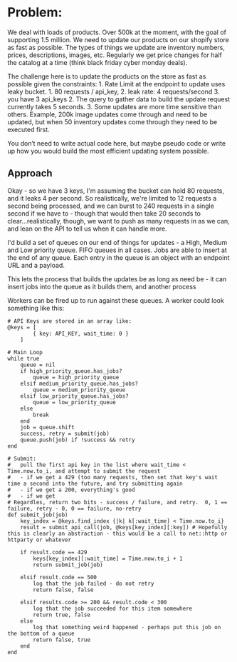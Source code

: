 # Problem:

We deal with loads of products. Over 500k at the moment, with the goal of supporting 1.5 million. We need to update our products on our shopify store as fast as possible. The types of things we update are inventory numbers, prices, descriptions, images, etc. Regularly we get price changes for half the catalog at a time (think black friday cyber monday deals). 

The challenge here is to update the products on the store as fast as possible given the constraints:
	1. Rate Limit at the endpoint to update uses leaky bucket. 
		1. 80 requests / api_key, 
		2. leak rate: 4 requests/second 
		3. you have 3 api_keys
	2. The query to gather data to build the update request currently takes 5 seconds.
	3. Some updates are more time sensitive than others. Example, 200k image updates come through and need to be updated, but when 50 inventory updates come through they need to be executed first.

You don’t need to write actual code here, but maybe pseudo code or write up how you would build the most efficient updating system possible.

## Approach

Okay - so we have 3 keys, I'm assuming the bucket can hold 80 requests, and it leaks 4 per second.  So realistically, we're limited to 12 requests a second being processed, and we can burst to 240 requests in a single second if we have to - though that would then take 20 seconds to clear...realistically, though, we want to push as many requests in as we can, and lean on the API to tell us when it can handle more.  

I'd build a set of queues on our end of things for updates - a High, Medium and Low priority queue.  FIFO queues in all cases.  Jobs are able to insert at the end of any queue.  Each entry in the queue is an object with an endpoint URL and a payload.

This lets the process that builds the updates be as long as need be - it can insert jobs into the queue as it builds them, and another process 

Workers can be fired up to run against these queues.  A worker could look something like this:

	# API Keys are stored in an array like: 
	@keys =	[
			{ key: API_KEY, wait_time: 0 }
		]

	# Main Loop
	while true
		queue = nil
		if high_priority_queue.has_jobs?
			queue = high_priority_queue
		elsif medium_priority_queue.has_jobs?
			queue = medium_priority_queue
		elsif low_priority_queue.has_jobs?
			queue = low_priority_queue
		else
			break
		end
		job = queue.shift
		success, retry = submit(job)
		queue.push(job) if !success && retry
	end

	# Submit:
	#	pull the first api key in the list where wait_time < Time.now.to_i, and attempt to submit the request 
	#	- if we get a 429 (too many requests, then set that key's wait time a second into the future, and try submitting again
	#	- if we get a 200, everything's good
	#	- if we get 
	# Regardles, return two bits - success / failure, and retry.  0, 1 == failure, retry - 0, 0 == failure, no-retry
	def submit_job(job)
		key_index = @keys.find_index {|k| k[:wait_time] < Time.now.to_i}
		result = submit_api_call(job, @keys[key_index][:key]) # Hopefully this is clearly an abstraction - this would be a call to net::http or httparty or whatever

		if result.code == 429
			keys[key_index][:wait_time] = Time.now.to_i + 1	
			return submit_job(job)

		elsif result.code == 500
			log that the job failed - do not retry
			return false, false

		elsif results.code >= 200 && result.code < 300
			log that the job succeeded for this item somewhere
			return true, false
		else
			log that something weird happened - perhaps put this job on the bottom of a queue
			return false, true
		end
	end

